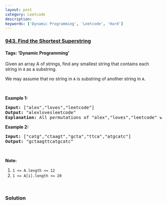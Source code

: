 ```yaml
---
layout: post
category: Leetcode
description: 
keywords: ['Dynamic Programming', 'Leetcode', 'Hard']
---
```

### [943. Find the Shortest Superstring](https://leetcode.com/problems/find-the-shortest-superstring)

#### Tags: 'Dynamic Programming'

<div class="content__u3I1 question-content__JfgR"><div><p>Given an array A of strings, find any smallest string that contains each string in <code>A</code> as a substring.</p>
<p>We may assume that no string in <code>A</code> is substring of another string in <code>A</code>.</p>
<div> </div>
<div>
<p><strong>Example 1:</strong></p>
<pre><strong>Input: </strong><span id="example-input-1-1">["alex","loves","leetcode"]</span>
<strong>Output: </strong><span id="example-output-1">"alexlovesleetcode"</span>
<strong>Explanation: </strong>All permutations of "alex","loves","leetcode" would also be accepted.
</pre>
<div>
<p><strong>Example 2:</strong></p>
<pre><strong>Input: </strong><span id="example-input-2-1">["catg","ctaagt","gcta","ttca","atgcatc"]</span>
<strong>Output: </strong><span id="example-output-2">"gctaagttcatgcatc"</span></pre>
<p> </p>
</div>
</div>
<p><strong>Note:</strong></p>
<ol>
<li><code>1 &lt;= A.length &lt;= 12</code></li>
<li><code>1 &lt;= A[i].length &lt;= 20</code></li>
</ol>
<div>
<div> </div>
</div></div></div>

### Solution
